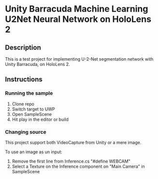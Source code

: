 # Unity Barracuda Machine Learning U2Net Neural Network on HoloLens 2  
## Description  
This is a test project for implementing U-2-Net segmentation network with Unity Barracuda, on HoloLens 2.  

## Instructions  
### Running the sample
1. Clone repo  
2. Switch target to UWP  
3. Open SampleScene 
4. Hit play in the editor or build

### Changing source  
This project support both VideoCapture from Unity or a mere image.  
  
To use an image as un input:  
1. Remove the first line from Inference.cs "#define WEBCAM"  
2. Select a Texture on the Inference component on "Main Camera" in SampleScene  

